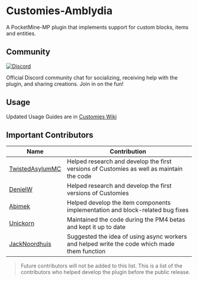 # Customies-Amblydia

A PocketMine-MP plugin that implements support for custom blocks, items and entities.

## Community

<a href="https://discord.gg/Tm6wGxWqgh"><img src="https://img.shields.io/discord/989466131305754625?label=discord&color=7289DA&logo=discord" alt="Discord" /></a>

Official Discord community chat for socializing, receiving help with the plugin, and sharing creations. Join in on the
fun!

## Usage
Updated Usage Guides are in [Customies Wiki](https://github.com/Amblydia/Customies/wiki)

## Important Contributors

| Name                                                  | Contribution                                                                                 |
|-------------------------------------------------------|----------------------------------------------------------------------------------------------|
| [TwistedAsylumMC](https://github.com/TwistedAsylumMC) | Helped research and develop the first versions of Customies as well as maintain the code     |
| [DenielW](https://github.com/DenielWorld)             | Helped research and develop the first versions of Customies                                  |
| [Abimek](https://github.com/abimek)                   | Helped develop the item components implementation and block-related bug fixes                |
| [Unickorn](https://github.com/Unickorn)               | Maintained the code during the PM4 betas and kept it up to date                              |
| [JackNoordhuis](https://github.com/JackNoordhuis)     | Suggested the idea of using async workers and helped write the code which made them function |
> Future contributors will not be added to this list. This is a list of the contributors who helped develop the plugin before the public release.
